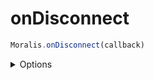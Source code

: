 # onDisconnect


```js
Moralis.onDisconnect(callback)
```

<details><summary>Options</summary><br/>

- callback function
  
    
</details>